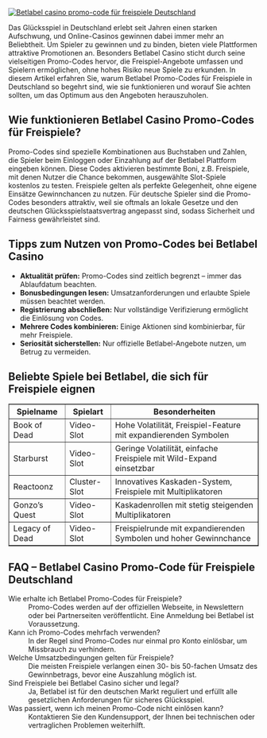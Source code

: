 [![Betlabel casino promo-code für freispiele Deutschland](https://123-caf.pages.dev/gitsignup.png)](https://vrmoo.ru/Bt82HjjY)

<p>Das Glücksspiel in Deutschland erlebt seit Jahren einen starken Aufschwung, und Online-Casinos gewinnen dabei immer mehr an Beliebtheit. Um Spieler zu gewinnen und zu binden, bieten viele Plattformen attraktive Promotionen an. Besonders Betlabel Casino sticht durch seine vielseitigen Promo-Codes hervor, die Freispiel-Angebote umfassen und Spielern ermöglichen, ohne hohes Risiko neue Spiele zu erkunden. In diesem Artikel erfahren Sie, warum Betlabel Promo-Codes für Freispiele in Deutschland so begehrt sind, wie sie funktionieren und worauf Sie achten sollten, um das Optimum aus den Angeboten herauszuholen.</p>  <h2>Wie funktionieren Betlabel Casino Promo-Codes für Freispiele?</h2> <p>Promo-Codes sind spezielle Kombinationen aus Buchstaben und Zahlen, die Spieler beim Einloggen oder Einzahlung auf der Betlabel Plattform eingeben können. Diese Codes aktivieren bestimmte Boni, z.B. Freispiele, mit denen Nutzer die Chance bekommen, ausgewählte Slot-Spiele kostenlos zu testen. Freispiele gelten als perfekte Gelegenheit, ohne eigene Einsätze Gewinnchancen zu nutzen. Für deutsche Spieler sind die Promo-Codes besonders attraktiv, weil sie oftmals an lokale Gesetze und den deutschen Glücksspielstaatsvertrag angepasst sind, sodass Sicherheit und Fairness gewährleistet sind.</p>  <h2>Tipps zum Nutzen von Promo-Codes bei Betlabel Casino</h2> <ul>   <li><strong>Aktualität prüfen:</strong> Promo-Codes sind zeitlich begrenzt – immer das Ablaufdatum beachten.</li>   <li><strong>Bonusbedingungen lesen:</strong> Umsatzanforderungen und erlaubte Spiele müssen beachtet werden.</li>   <li><strong>Registrierung abschließen:</strong> Nur vollständige Verifizierung ermöglicht die Einlösung von Codes.</li>   <li><strong>Mehrere Codes kombinieren:</strong> Einige Aktionen sind kombinierbar, für mehr Freispiele.</li>   <li><strong>Seriosität sicherstellen:</strong> Nur offizielle Betlabel-Angebote nutzen, um Betrug zu vermeiden.</li> </ul>  <h2>Beliebte Spiele bei Betlabel, die sich für Freispiele eignen</h2> <table border="1" cellpadding="5" cellspacing="0">   <thead>     <tr>       <th>Spielname</th>       <th>Spielart</th>       <th>Besonderheiten</th>     </tr>   </thead>   <tbody>     <tr>       <td>Book of Dead</td>       <td>Video-Slot</td>       <td>Hohe Volatilität, Freispiel-Feature mit expandierenden Symbolen</td>     </tr>     <tr>       <td>Starburst</td>       <td>Video-Slot</td>       <td>Geringe Volatilität, einfache Freispiele mit Wild-Expand einsetzbar</td>     </tr>     <tr>       <td>Reactoonz</td>       <td>Cluster-Slot</td>       <td>Innovatives Kaskaden-System, Freispiele mit Multiplikatoren</td>     </tr>     <tr>       <td>Gonzo’s Quest</td>       <td>Video-Slot</td>       <td>Kaskadenrollen mit stetig steigenden Multiplikatoren</td>     </tr>     <tr>       <td>Legacy of Dead</td>       <td>Video-Slot</td>       <td>Freispielrunde mit expandierenden Symbolen und hoher Gewinnchance</td>     </tr>   </tbody> </table>  <h2>FAQ – Betlabel Casino Promo-Code für Freispiele Deutschland</h2> <dl>   <dt>Wie erhalte ich Betlabel Promo-Codes für Freispiele?</dt>   <dd>Promo-Codes werden auf der offiziellen Webseite, in Newslettern oder bei Partnerseiten veröffentlicht. Eine Anmeldung bei Betlabel ist Voraussetzung.</dd>    <dt>Kann ich Promo-Codes mehrfach verwenden?</dt>   <dd>In der Regel sind Promo-Codes nur einmal pro Konto einlösbar, um Missbrauch zu verhindern.</dd>    <dt>Welche Umsatzbedingungen gelten für Freispiele?</dt>   <dd>Die meisten Freispiele verlangen einen 30- bis 50-fachen Umsatz des Gewinnbetrags, bevor eine Auszahlung möglich ist.</dd>    <dt>Sind Freispiele bei Betlabel Casino sicher und legal?</dt>   <dd>Ja, Betlabel ist für den deutschen Markt reguliert und erfüllt alle gesetzlichen Anforderungen für sicheres Glücksspiel.</dd>    <dt>Was passiert, wenn ich meinen Promo-Code nicht einlösen kann?</dt>   <dd>Kontaktieren Sie den Kundensupport, der Ihnen bei technischen oder vertraglichen Problemen weiterhilft.</dd> </dl>